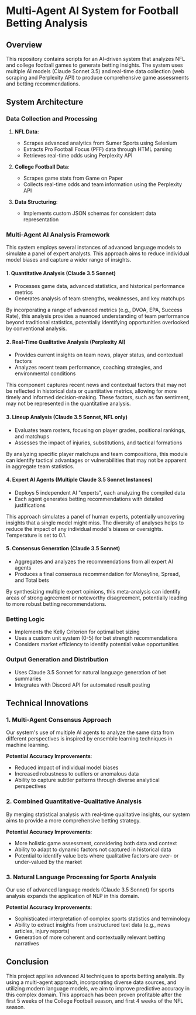 # Multi-Agent AI System for Football Betting Analysis

## Overview

This repository contains scripts for an AI-driven system that analyzes NFL and college football games to generate betting insights. The system uses multiple AI models (Claude Sonnet 3.5) and real-time data collection (web scraping and Perplexity API) to produce comprehensive game assessments and betting recommendations.

## System Architecture

### Data Collection and Processing

1. **NFL Data**:
   - Scrapes advanced analytics from Sumer Sports using Selenium
   - Extracts Pro Football Focus (PFF) data through HTML parsing
   - Retrieves real-time odds using Perplexity API

2. **College Football Data**:
   - Scrapes game stats from Game on Paper
   - Collects real-time odds and team information using the Perplexity API

3. **Data Structuring**:
   - Implements custom JSON schemas for consistent data representation

### Multi-Agent AI Analysis Framework

This system employs several instances of advanced language models to simulate a panel of expert analysts. This approach aims to reduce individual model biases and capture a wider range of insights.

#### 1. Quantitative Analysis (Claude 3.5 Sonnet)

- Processes game data, advanced statistics, and historical performance metrics
- Generates analysis of team strengths, weaknesses, and key matchups

By incorporating a range of advanced metrics (e.g., DVOA, EPA, Success Rate), this analysis provides a nuanced understanding of team performance beyond traditional statistics, potentially identifying opportunities overlooked by conventional analysis.

#### 2. Real-Time Qualitative Analysis (Perplexity AI)

- Provides current insights on team news, player status, and contextual factors
- Analyzes recent team performance, coaching strategies, and environmental conditions

This component captures recent news and contextual factors that may not be reflected in historical data or quantitative metrics, allowing for more timely and informed decision-making. These factors, such as fan sentiment, may not be represented in the quantitative analysis. 

#### 3. Lineup Analysis (Claude 3.5 Sonnet, NFL only)

- Evaluates team rosters, focusing on player grades, positional rankings, and matchups
- Assesses the impact of injuries, substitutions, and tactical formations

By analyzing specific player matchups and team compositions, this module can identify tactical advantages or vulnerabilities that may not be apparent in aggregate team statistics.

#### 4. Expert AI Agents (Multiple Claude 3.5 Sonnet Instances)

- Deploys 5 independent AI "experts", each analyzing the compiled data
- Each agent generates betting recommendations with detailed justifications

This approach simulates a panel of human experts, potentially uncovering insights that a single model might miss. The diversity of analyses helps to reduce the impact of any individual model's biases or oversights. Temperature is set to 0.1. 

#### 5. Consensus Generation (Claude 3.5 Sonnet)

- Aggregates and analyzes the recommendations from all expert AI agents
- Produces a final consensus recommendation for Moneyline, Spread, and Total bets

By synthesizing multiple expert opinions, this meta-analysis can identify areas of strong agreement or noteworthy disagreement, potentially leading to more robust betting recommendations.

### Betting Logic

- Implements the Kelly Criterion for optimal bet sizing
- Uses a custom unit system (0-5) for bet strength recommendations
- Considers market efficiency to identify potential value opportunities

### Output Generation and Distribution

- Uses Claude 3.5 Sonnet for natural language generation of bet summaries
- Integrates with Discord API for automated result posting

## Technical Innovations

### 1. Multi-Agent Consensus Approach

Our system's use of multiple AI agents to analyze the same data from different perspectives is inspired by ensemble learning techniques in machine learning.

**Potential Accuracy Improvements**:
- Reduced impact of individual model biases
- Increased robustness to outliers or anomalous data
- Ability to capture subtler patterns through diverse analytical perspectives

### 2. Combined Quantitative-Qualitative Analysis

By merging statistical analysis with real-time qualitative insights, our system aims to provide a more comprehensive betting strategy.

**Potential Accuracy Improvements**:
- More holistic game assessment, considering both data and context
- Ability to adapt to dynamic factors not captured in historical data
- Potential to identify value bets where qualitative factors are over- or under-valued by the market

### 3. Natural Language Processing for Sports Analysis

Our use of advanced language models (Claude 3.5 Sonnet) for sports analysis expands the application of NLP in this domain.

**Potential Accuracy Improvements**:
- Sophisticated interpretation of complex sports statistics and terminology
- Ability to extract insights from unstructured text data (e.g., news articles, injury reports)
- Generation of more coherent and contextually relevant betting narratives

## Conclusion

This project applies advanced AI techniques to sports betting analysis. By using a multi-agent approach, incorporating diverse data sources, and utilizing modern language models, we aim to improve predictive accuracy in this complex domain. This approach has been proven profitable after the first 5 weeks of the College Football season, and first 4 weeks of the NFL season.
